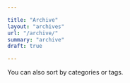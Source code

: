 ```yaml
---

title: "Archive"
layout: "archives"
url: "/archive/"
summary: "archive"
draft: true

---
```


You can also sort by categories or tags.